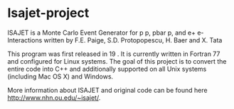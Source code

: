 # Isajet-project

ISAJET is a Monte Carlo Event Generator for p p, pbar p, and e+ e- Interactions
written by
F.E. Paige, S.D. Protopopescu, H. Baer and X. Tata

This program was first released in 19 .  It is currently written in Fortran 77 and configured for Linux systems.
The goal of this project is to convert the entire code into C++ and additionally supported on all Unix systems (including Mac OS X) and Windows.

More information about ISAJET and original code can be found here http://www.nhn.ou.edu/~isajet/.
